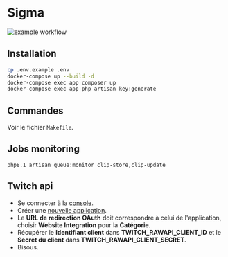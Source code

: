 # Sigma
![example workflow](https://github.com/ubermeows/sigma/actions/workflows/laravel.yml/badge.svg)
## Installation
```bash
cp .env.example .env
docker-compose up --build -d
docker-compose exec app composer up
docker-compose exec app php artisan key:generate
```
## Commandes
Voir le fichier `Makefile`.
## Jobs monitoring
```
php8.1 artisan queue:monitor clip-store,clip-update
```
## Twitch api
- Se connecter à la [console](https://dev.twitch.tv/console).
- Créer une [nouvelle application](https://dev.twitch.tv/console/apps/create).
- Le **URL de redirection OAuth** doit correspondre à celui de l'application, choisir **Website Integration** pour la **Catégorie**.
- Récupérer le **Identifiant client** dans **TWITCH_RAWAPI_CLIENT_ID** et le **Secret du client** dans **TWITCH_RAWAPI_CLIENT_SECRET**.
- Bisous.
